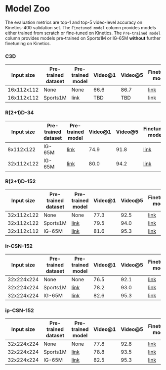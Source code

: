 # Model Zoo

The evaluation metrics are top-1 and top-5 video-level accuracy on Kinetics-400 validation set. The ```Finetuned model``` column provides models either trained from scratch or fine-tuned on Kinetics. The ```Pre-trained model``` column provides models pre-trained on Sports1M or IG-65M **without** further finetuning on Kinetics.

### C3D
| Input size | Pre-trained dataset | Pre-trained model  | Video@1 | Video@5 | Finetuned model | GFLOPs | params(M) |
| -----------| ----------- |-----   | ------- | ------- | -------- | -----   | --------- |
| 16x112x112 | None        | None   | 66.6 | 86.7 | [link](https://www.dropbox.com/s/z6w799mqet65mkq/c3d_kinetics_from_scratch_f129282105.pkl?dl=0) | 38.5 | 64.9 |
| 16x112x112 | Sports1M    | link   | TBD | TBD | link | TBD | TBD |

### R(2+1)D-34
| Input size | Pre-trained dataset | Pre-trained model  | Video@1 | Video@5 | Finetuned model | GFLOPs | params(M) |
| -----------| ----------- |-----   | ------- | ------- | -------- | -----   | --------- |
| 8x112x122  |  IG-65M     | [link](https://www.dropbox.com/s/6xwyu1az6oy4ts7/r2plus1d_34_clip8_ig65m_from_scratch_f79708462.pkl?dl=0)   | 74.9    | 91.8    | [link](https://www.dropbox.com/s/p81twy88kwrrcop/r2plus1d_34_clip8_ft_kinetics_from_ig65m_%20f128022400.pkl?dl=0)     | 49.8    | 63.6      |
| 32x112x122 |  IG-65M     | [link](https://www.dropbox.com/s/y8vx3gihhsd8f5b/r2plus1d_34_clip32_ig65m_from_scratch_f102649996.pkl?dl=0)   | 80.0    | 94.2    | [link](https://www.dropbox.com/s/z41ff7vs0bzf6b8/r2plus1d_34_clip32_ft_kinetics_from_ig65m_%20f106169681.pkl?dl=0)     | 199.0   | 63.6      |

### R(2+1)D-152

| Input size | Pre-trained dataset | Pre-trained model  | Video@1 | Video@5 | Finetuned model | GFLOPs | params(M) |
| -----------| -------|----- | ------- | ------- | -------- | -----   | --------- |
| 32x112x122 | None   |    None  | 77.3     | 92.5     | [link](https://www.dropbox.com/s/9770y063u3z5bmb/r2plus1d_152_kinetics_from_scratch_f127858918.pkl?dl=0)     | 329.1    | 118.0 |
| 32x112x122 | Sports1M | [link](https://www.dropbox.com/s/w5cdqeyqukuaqt7/r2plus1d_152_sports1m_from_scratch_f127111290.pkl?dl=0)   | 79.5     | 94.0      | [link](https://www.dropbox.com/s/twvcpe30rxuaf45/r2plus1d_152_ft_kinetics_from_sports1m_f128957437.pkl?dl=0)   | 329.1 | 118.0 |
| 32x112x112 | IG-65M | [link](https://www.dropbox.com/s/oqdg176p7nqc84v/r2plus1d_152_ig65m_from_scratch_f106380637.pkl?dl=0) | 81.6    | 95.3    | [link](https://www.dropbox.com/s/tmxuae8ubo5gipy/r2plus1d_152_ft_kinetics_from_ig65m_f107107466.pkl?dl=0)      | 329.1 | 118.0 |


### ir-CSN-152
| Input size | Pre-trained dataset | Pre-trained model  | Video@1 | Video@5 | Finetuned model | GFLOPs | params(M) |
|------------| -----       | -------| ------- | ------- | -------   | -------| -----     |
| 32x224x224 | None        | None   | 76.5    | 92.1    | [link](https://www.dropbox.com/s/46gcm7up60ssx5c/irCSN_152_kinetics_from_scratch_f98268019.pkl?dl=0)      | 96.7   | 29.6      |
| 32x224x224 | Sports1M    | [link](https://www.dropbox.com/s/woh99y2hll1mlqv/irCSN_152_sports1m_from_scratch_f99918785.pkl?dl=0) | 78.2    | 93.0    | [link](https://www.dropbox.com/s/zuoj1aqouh6bo6k/irCSN_152_ft_kinetics_from_sports1m_f101599884.pkl?dl=0) | 96.7 | 29.6 |
| 32x224x224  | IG-65M | [link](https://www.dropbox.com/s/r0kppq7ox6c57no/irCSN_152_ig65m_from_scratch_f125286141.pkl?dl=0)      | 82.6       | 95.3       | [link](https://www.dropbox.com/s/gmd8r87l3wmkn3h/irCSN_152_ft_kinetics_from_ig65m_f126851907.pkl?dl=0)      | 96.7 | 29.6 |

### ip-CSN-152
| Input size | Pre-trained dataset | Pre-trained model  | Video@1 | Video@5 | Finetuned model | GFLOPs | params(M) |
| -----------| ------------ | -- | ------- | ------- | -------- | ----- | --------- |
| 32x224x224 | None | None | 77.8    | 92.8    | [link](https://www.dropbox.com/s/3fihu6ti60047mu/ipCSN_152_kinetics_from_scratch_f129594342.pkl?dl=0)   | 108.8 | 32.8 |
| 32x224x224 | Sports1M | [link](https://www.dropbox.com/s/70di7o7qz6gjq6x/ipCSN_152_sports1m_from_scratch_f111018543.pkl?dl=0) | 78.8    | 93.5    | [link](https://www.dropbox.com/s/ir7cr0hda36knux/ipCSN_152_ft_kinetics_from_sports1m_f111279053.pkl?dl=0)      | 108.8 | 32.8 |
| 32x224x224 | IG-65M | [link](https://www.dropbox.com/s/1ryvx8k7kzs8od6/ipCSN_152_ig65m_from_scratch_f130601052.pkl?dl=0) | 82.5    | 95.3    | [link](https://www.dropbox.com/s/zpp3p0vn2i7bibl/ipCSN_152_ft_kinetics_from_ig65m_f133090949.pkl?dl=0) | 108.8 | 32.8 |
